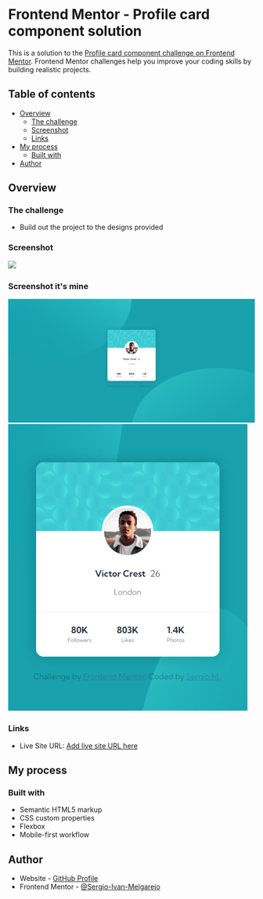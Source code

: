 # Frontend Mentor - Profile card component solution

This is a solution to the [Profile card component challenge on Frontend Mentor](https://www.frontendmentor.io/challenges/profile-card-component-cfArpWshJ). Frontend Mentor challenges help you improve your coding skills by building realistic projects. 

## Table of contents

- [Overview](#overview)
  - [The challenge](#the-challenge)
  - [Screenshot](#screenshot)
  - [Links](#links)
- [My process](#my-process)
  - [Built with](#built-with)
- [Author](#author)

## Overview

### The challenge

- Build out the project to the designs provided

### Screenshot

![](./design/screenshot.jpg)

### Screenshot it's mine

![](./design/1634152929005.jpg)
![](./design/1634153157951.jpg)


### Links

- Live Site URL: [Add live site URL here](https://sergio-ivan-melgarejo.github.io/Front-Mentor-02/)

## My process

### Built with

- Semantic HTML5 markup
- CSS custom properties
- Flexbox
- Mobile-first workflow

## Author

- Website - [GitHub Profile](https://github.com/Sergio-Ivan-Melgarejo)
- Frontend Mentor - [@Sergio-Ivan-Melgarejo](https://www.frontendmentor.io/profile/Sergio-Ivan-Melgarejo)